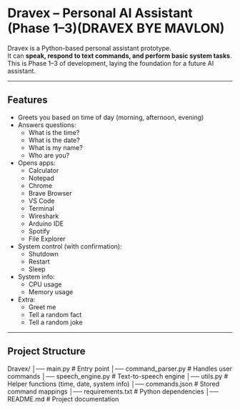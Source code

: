 # Dravex – Personal AI Assistant (Phase 1–3)(DRAVEX BYE MAVLON)

Dravex is a Python-based personal assistant prototype.  
It can **speak, respond to text commands, and perform basic system tasks**.  
This is Phase 1–3 of development, laying the foundation for a future AI assistant.

---

## Features
- Greets you based on time of day (morning, afternoon, evening)
- Answers questions:
  - What is the time?
  - What is the date?
  - What is my name?
  - Who are you?
- Opens apps:
  - Calculator
  - Notepad
  - Chrome
  - Brave Browser
  - VS Code
  - Terminal
  - Wireshark
  - Arduino IDE
  - Spotify
  - File Explorer
- System control (with confirmation):
  - Shutdown
  - Restart
  - Sleep
- System info:
  - CPU usage
  - Memory usage
- Extra:
  - Greet me
  - Tell a random fact
  - Tell a random joke

---

##  Project Structure
Dravex/
│── main.py # Entry point
│── command_parser.py # Handles user commands
│── speech_engine.py # Text-to-speech engine
│── utils.py # Helper functions (time, date, system info)
│── commands.json # Stored command mappings
│── requirements.txt # Python dependencies
│── README.md # Project documentation